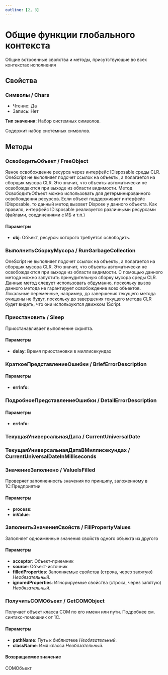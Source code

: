 ```yaml
---
outline: [2, 3]
---
```


# Общие функции глобального контекста


Общие встроенные свойства и методы, присутствующие во всех контекстах исполнения


## Свойства


### Символы / Chars

* Чтение: Да
* Запись: Нет

**Тип значения:** Набор системных символов.


Содержит набор системных символов.


## Методы


### ОсвободитьОбъект / FreeObject


Явное освобождение ресурса через интерфейс IDisposable среды CLR.
OneScript не выполняет подсчет ссылок на объекты, а полагается на сборщик мусора CLR.
Это значит, что объекты автоматически не освобождаются при выходе из области видимости. 
Метод ОсвободитьОбъект можно использовать для детерминированного освобождения ресурсов. Если объект поддерживает интерфейс IDisposable, то данный метод вызовет Dispose у данного объекта.
Как правило, интерфейс IDisposable реализуется различными ресурсами (файлами, соединениями с ИБ и т.п.)


#### Параметры

* **obj**: Объект, ресурсы которого требуется освободить.

### ВыполнитьСборкуМусора / RunGarbageCollection


OneScript не выполняет подсчет ссылок на объекты, а полагается на сборщик мусора CLR.
Это значит, что объекты автоматически не освобождаются при выходе из области видимости.
С помощью данного метода можно запустить принудительную сборку мусора среды CLR.
Данные метод следует использовать обдуманно, поскольку вызов данного метода не гарантирует освобождение всех объектов.
Локальные переменные, например, до завершения текущего метода очищены не будут,
поскольку до завершения текущего метода CLR будет видеть, что они используются движком 1Script.


### Приостановить / Sleep


Приостанавливает выполнение скрипта.


#### Параметры

* **delay**: Время приостановки в миллисекундах

### КраткоеПредставлениеОшибки / BriefErrorDescription


#### Параметры

* **errInfo**: 

### ПодробноеПредставлениеОшибки / DetailErrorDescription


#### Параметры

* **errInfo**: 

### ТекущаяУниверсальнаяДата / CurrentUniversalDate


### ТекущаяУниверсальнаяДатаВМиллисекундах / CurrentUniversalDateInMilliseconds


### ЗначениеЗаполнено / ValueIsFilled


Проверяет заполненность значения по принципу, заложенному в 1С:Предприятии


#### Параметры

* **process**: 
* **inValue**: 

### ЗаполнитьЗначенияСвойств / FillPropertyValues


Заполняет одноименные значения свойств одного объекта из другого


#### Параметры

* **acceptor**: Объект-приемник
* **source**: Объект-источник
* **filledProperties**: Заполняемые свойства (строка, через запятую) *Необязательный*. 
* **ignoredProperties**: Игнорируемые свойства (строка, через запятую) *Необязательный*. 

### ПолучитьCOMОбъект / GetCOMObject


Получает объект класса COM по его имени или пути. Подробнее см. синтакс-помощник от 1С.


#### Параметры

* **pathName**: Путь к библиотеке *Необязательный*. 
* **className**: Имя класса *Необязательный*. 

#### Возвращаемое значение


COMОбъект

